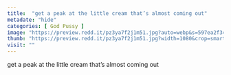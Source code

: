```yaml
---
title:  "get a peak at the little cream that’s almost coming out"
metadate: "hide"
categories: [ God Pussy ]
image: "https://preview.redd.it/pz3ya7f2j1m51.jpg?auto=webp&s=597ea2f3438d2815161a98cee2cb24dba45853ab"
thumb: "https://preview.redd.it/pz3ya7f2j1m51.jpg?width=1080&crop=smart&auto=webp&s=50ea00a5d8b7d08af069e9c4d2db9ceb823839b6"
visit: ""
---
```

get a peak at the little cream that’s almost coming out
